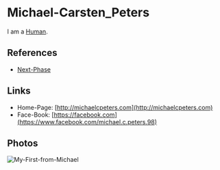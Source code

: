 # Michael-Carsten_Peters <a id="1"/>

I am a [Human](40000001.md).

## References <a id="1000"/>

- [Next-Phase](2011000.md)

## Links <a id="2000"/>

- Home-Page: [http://michaelcpeters.com](http://michaelcpeters.com)
- Face-Book: [https://facebook.com](https://www.facebook.com/michael.c.peters.98)

## Photos <a id="3000"/>

![My-First-from-Michael](400000206.jpg)

